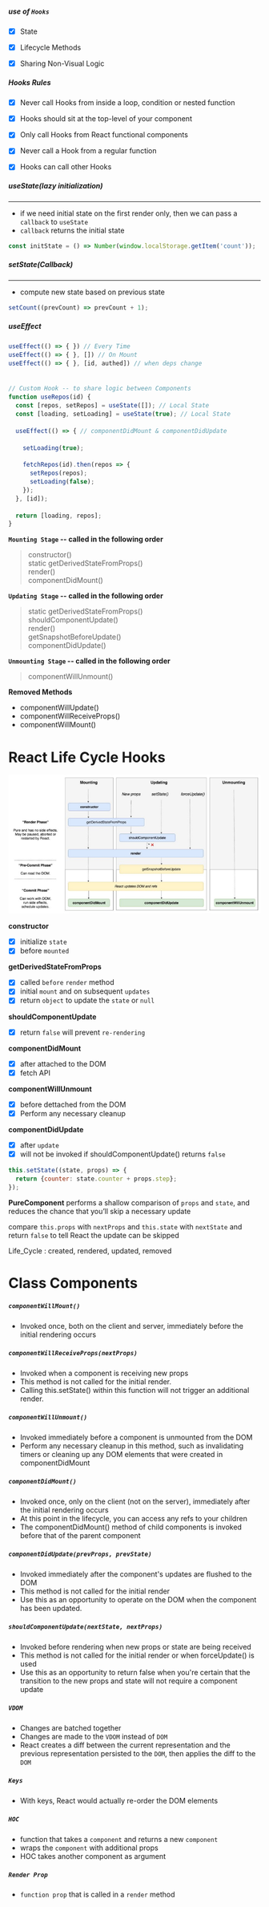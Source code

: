 ##### use of `Hooks`
- [x] State
- [x] Lifecycle Methods
- [x] Sharing Non-Visual Logic


##### Hooks Rules
- [x] Never call Hooks from inside a loop, condition or nested function
- [x] Hooks should sit at the top-level of your component
- [x] Only call Hooks from React functional components
- [x] Never call a Hook from a regular function
- [x] Hooks can call other Hooks


##### useState(lazy initialization)
-----------------------------------
- if we need initial state on the first render only, then we can pass a `callback` to `useState`
- `callback` returns the initial state
```js
const initState = () => Number(window.localStorage.getItem('count'));
```

##### setState(Callback)
------------------------
- compute new state based on previous state
```js
setCount((prevCount) => prevCount + 1);
```

##### useEffect
```js
useEffect(() => { }) // Every Time
useEffect(() => { }, []) // On Mount
useEffect(() => { }, [id, authed]) // when deps change


// Custom Hook -- to share logic between Components
function useRepos(id) {
  const [repos, setRepos] = useState([]); // Local State
  const [loading, setLoading] = useState(true); // Local State

  useEffect(() => { // componentDidMount & componentDidUpdate
    
    setLoading(true);

    fetchRepos(id).then(repos => {
      setRepos(repos);
      setLoading(false);
    });
  }, [id]);

  return [loading, repos];
}
```

**`Mounting Stage` -- called in the following order**
> constructor()  
> static getDerivedStateFromProps()  
> render()  
> componentDidMount()  


**`Updating Stage` -- called in the following order**
> static getDerivedStateFromProps()  
> shouldComponentUpdate()  
> render()  
> getSnapshotBeforeUpdate()  
> componentDidUpdate()  

**`Unmounting Stage` -- called in the following order**
> componentWillUnmount()  

**Removed Methods**
 - componentWillUpdate()
 - componentWillReceiveProps()
 - componentWillMount()


# React Life Cycle Hooks
![](images/React_Life_Cycle.jpg)

**constructor**
- [x] initialize `state`
- [x] before `mounted`

**getDerivedStateFromProps**
- [x] called `before` `render` method
- [x] initial `mount` and on subsequent `updates`
- [x] return `object` to update the `state` or `null`

**shouldComponentUpdate**
 - [x] return `false` will prevent `re-rendering`

**componentDidMount**
- [x] after attached to the DOM
- [x] fetch API

**componentWillUnmount**
- [x] before dettached from the DOM
- [x] Perform any necessary cleanup

**componentDidUpdate**
- [x] after `update`
- [x] will not be invoked if shouldComponentUpdate() returns `false`

```js
this.setState((state, props) => {
  return {counter: state.counter + props.step};
});
```

**PureComponent** performs a shallow comparison of `props` and `state`, and reduces the chance that you’ll skip a necessary update

compare `this.props` with `nextProps` and `this.state` with `nextState` and return `false` to tell React the update can be skipped


Life_Cycle : created, rendered, updated, removed

# Class Components

##### `componentWillMount()`
- Invoked once, both on the client and server, immediately before the initial rendering occurs

##### `componentWillReceiveProps(nextProps)` 
- Invoked when a component is receiving new props
- This method is not called for the initial render. 
- Calling this.setState() within this function will not trigger an additional render. 

##### `componentWillUnmount()` 
- Invoked immediately before a component is unmounted from the DOM
- Perform any necessary cleanup in this method, such as invalidating timers or cleaning up any DOM elements that were created in componentDidMount

##### `componentDidMount()`
- Invoked once, only on the client (not on the server), immediately after the initial rendering occurs
- At this point in the lifecycle, you can access any refs to your children
- The componentDidMount() method of child components is invoked before that of the parent component
  
##### `componentDidUpdate(prevProps, prevState)`
- Invoked immediately after the component's updates are flushed to the DOM
- This method is not called for the initial render
- Use this as an opportunity to operate on the DOM when the component has been updated.

##### `shouldComponentUpdate(nextState, nextProps)`
- Invoked before rendering when new props or state are being received
- This method is not called for the initial render or when forceUpdate() is used
- Use this as an opportunity to return false when you're certain that the transition to the new props and state will not require a component update

##### `VDOM`
- Changes are batched together
- Changes are made to the `VDOM` instead of `DOM` 
- React creates a diff between the current representation and the previous representation persisted to the `DOM`, then applies the diff to the `DOM`

##### `Keys`
- With keys, React would actually re-order the DOM elements

##### `HOC`
- function that takes a `component` and returns a new `component`
- wraps the `component` with additional props
- HOC takes another component as argument

##### `Render Prop`
- `function prop` that is called in a `render` method